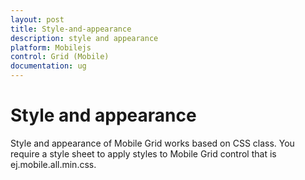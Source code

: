 ```yaml
---
layout: post
title: Style-and-appearance
description: style and appearance 
platform: Mobilejs
control: Grid (Mobile)
documentation: ug
---
```


# Style and appearance 

Style and appearance of Mobile Grid works based on CSS class. You require a style sheet to apply styles to Mobile Grid control that is ej.mobile.all.min.css. 



